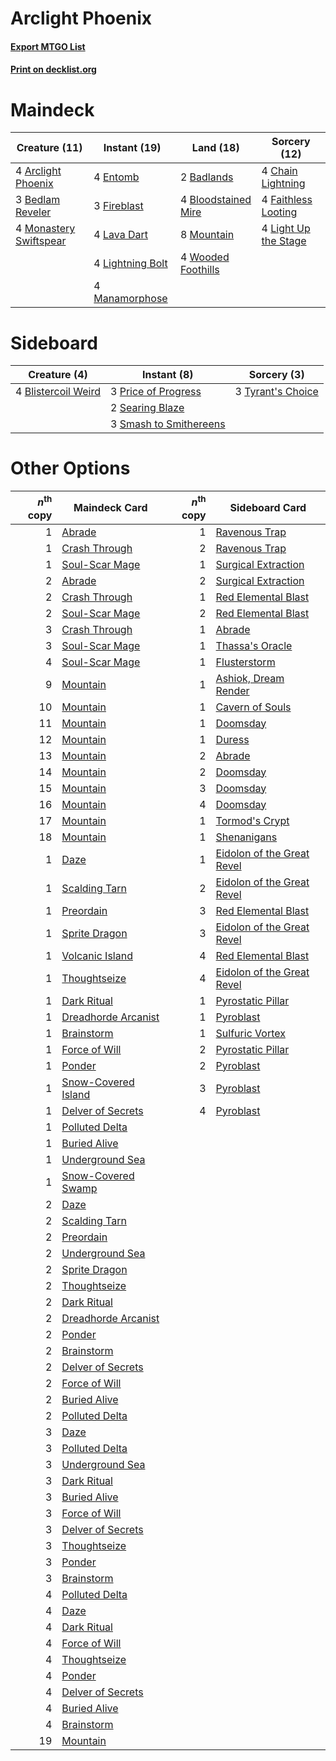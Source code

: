 # Arclight Phoenix

#### [Export MTGO List](../collection/Arclight%20Phoenix/Arclight%20Phoenix.txt)
#### [Print on decklist.org](http://decklist.org/?deckmain=4%09Arclight%20Phoenix%0A2%09Badlands%0A3%09Bedlam%20Reveler%0A4%09Bloodstained%20Mire%0A4%09Chain%20Lightning%0A4%09Entomb%0A4%09Faithless%20Looting%0A3%09Fireblast%0A4%09Lava%20Dart%0A4%09Light%20Up%20the%20Stage%0A4%09Lightning%20Bolt%0A4%09Manamorphose%0A4%09Monastery%20Swiftspear%0A8%09Mountain%0A4%09Wooded%20Foothills&deckside=4%09Blistercoil%20Weird%0A3%09Price%20of%20Progress%0A2%09Searing%20Blaze%0A3%09Smash%20to%20Smithereens%0A3%09Tyrant's%20Choice)
# Maindeck

|                                          Creature (11)                                          |                                      Instant (19)                                       |                                          Land (18)                                           |                                         Sorcery (12)                                          |
|-------------------------------------------------------------------------------------------------|-----------------------------------------------------------------------------------------|----------------------------------------------------------------------------------------------|-----------------------------------------------------------------------------------------------|
|4 [Arclight Phoenix](http://gatherer.wizards.com/Pages/Card/Details.aspx?multiverseid=452841)    |4 [Entomb](http://gatherer.wizards.com/Pages/Card/Details.aspx?multiverseid=413629)      |2 [Badlands](http://gatherer.wizards.com/Pages/Card/Details.aspx?multiverseid=878)            |4 [Chain Lightning](http://gatherer.wizards.com/Pages/Card/Details.aspx?multiverseid=446139)   |
|3 [Bedlam Reveler](http://gatherer.wizards.com/Pages/Card/Details.aspx?multiverseid=414415)      |3 [Fireblast](http://gatherer.wizards.com/Pages/Card/Details.aspx?multiverseid=189239)   |4 [Bloodstained Mire](http://gatherer.wizards.com/Pages/Card/Details.aspx?multiverseid=405094)|4 [Faithless Looting](http://gatherer.wizards.com/Pages/Card/Details.aspx?multiverseid=389512) |
|4 [Monastery Swiftspear](http://gatherer.wizards.com/Pages/Card/Details.aspx?multiverseid=438706)|4 [Lava Dart](http://gatherer.wizards.com/Pages/Card/Details.aspx?multiverseid=29766)    |8 [Mountain](http://gatherer.wizards.com/Pages/Card/Details.aspx?multiverseid=439859)         |4 [Light Up the Stage](http://gatherer.wizards.com/Pages/Card/Details.aspx?multiverseid=457251)|
|                                                                                                 |4 [Lightning Bolt](http://gatherer.wizards.com/Pages/Card/Details.aspx?multiverseid=806) |4 [Wooded Foothills](http://gatherer.wizards.com/Pages/Card/Details.aspx?multiverseid=405116) |                                                                                               |
|                                                                                                 |4 [Manamorphose](http://gatherer.wizards.com/Pages/Card/Details.aspx?multiverseid=370568)|                                                                                              |                                                                                               |


# Sideboard

|                                         Creature (4)                                         |                                           Instant (8)                                           |                                        Sorcery (3)                                         |
|----------------------------------------------------------------------------------------------|-------------------------------------------------------------------------------------------------|--------------------------------------------------------------------------------------------|
|4 [Blistercoil Weird](http://gatherer.wizards.com/Pages/Card/Details.aspx?multiverseid=289222)|3 [Price of Progress](http://gatherer.wizards.com/Pages/Card/Details.aspx?multiverseid=413683)   |3 [Tyrant's Choice](http://gatherer.wizards.com/Pages/Card/Details.aspx?multiverseid=382391)|
|                                                                                              |2 [Searing Blaze](http://gatherer.wizards.com/Pages/Card/Details.aspx?multiverseid=270873)       |                                                                                            |
|                                                                                              |3 [Smash to Smithereens](http://gatherer.wizards.com/Pages/Card/Details.aspx?multiverseid=397795)|                                                                                            |


# Other Options

|*n*<sup>th</sup> copy|                                        Maindeck Card                                         |*n*<sup>th</sup> copy|                                           Sideboard Card                                            |
|--------------------:|----------------------------------------------------------------------------------------------|--------------------:|-----------------------------------------------------------------------------------------------------|
|                    1|[Abrade](http://gatherer.wizards.com/Pages/Card/Details.aspx?multiverseid=430772)             |                    1|[Ravenous Trap](http://gatherer.wizards.com/Pages/Card/Details.aspx?multiverseid=197537)             |
|                    1|[Crash Through](http://gatherer.wizards.com/Pages/Card/Details.aspx?multiverseid=430777)      |                    2|[Ravenous Trap](http://gatherer.wizards.com/Pages/Card/Details.aspx?multiverseid=197537)             |
|                    1|[Soul-Scar Mage](http://gatherer.wizards.com/Pages/Card/Details.aspx?multiverseid=426850)     |                    1|[Surgical Extraction](http://gatherer.wizards.com/Pages/Card/Details.aspx?multiverseid=397706)       |
|                    2|[Abrade](http://gatherer.wizards.com/Pages/Card/Details.aspx?multiverseid=430772)             |                    2|[Surgical Extraction](http://gatherer.wizards.com/Pages/Card/Details.aspx?multiverseid=397706)       |
|                    2|[Crash Through](http://gatherer.wizards.com/Pages/Card/Details.aspx?multiverseid=430777)      |                    1|[Red Elemental Blast](http://gatherer.wizards.com/Pages/Card/Details.aspx?multiverseid=814)          |
|                    2|[Soul-Scar Mage](http://gatherer.wizards.com/Pages/Card/Details.aspx?multiverseid=426850)     |                    2|[Red Elemental Blast](http://gatherer.wizards.com/Pages/Card/Details.aspx?multiverseid=814)          |
|                    3|[Crash Through](http://gatherer.wizards.com/Pages/Card/Details.aspx?multiverseid=430777)      |                    1|[Abrade](http://gatherer.wizards.com/Pages/Card/Details.aspx?multiverseid=430772)                    |
|                    3|[Soul-Scar Mage](http://gatherer.wizards.com/Pages/Card/Details.aspx?multiverseid=426850)     |                    1|[Thassa's Oracle](http://gatherer.wizards.com/Pages/Card/Details.aspx?multiverseid=476324)           |
|                    4|[Soul-Scar Mage](http://gatherer.wizards.com/Pages/Card/Details.aspx?multiverseid=426850)     |                    1|[Flusterstorm](http://gatherer.wizards.com/Pages/Card/Details.aspx?multiverseid=228255)              |
|                    9|[Mountain](http://gatherer.wizards.com/Pages/Card/Details.aspx?multiverseid=439859)           |                    1|[Ashiok, Dream Render](http://gatherer.wizards.com/Pages/Card/Details.aspx?multiverseid=461155)      |
|                   10|[Mountain](http://gatherer.wizards.com/Pages/Card/Details.aspx?multiverseid=439859)           |                    1|[Cavern of Souls](http://gatherer.wizards.com/Pages/Card/Details.aspx?multiverseid=278058)           |
|                   11|[Mountain](http://gatherer.wizards.com/Pages/Card/Details.aspx?multiverseid=439859)           |                    1|[Doomsday](http://gatherer.wizards.com/Pages/Card/Details.aspx?multiverseid=15397)                   |
|                   12|[Mountain](http://gatherer.wizards.com/Pages/Card/Details.aspx?multiverseid=439859)           |                    1|[Duress](http://gatherer.wizards.com/Pages/Card/Details.aspx?multiverseid=14557)                     |
|                   13|[Mountain](http://gatherer.wizards.com/Pages/Card/Details.aspx?multiverseid=439859)           |                    2|[Abrade](http://gatherer.wizards.com/Pages/Card/Details.aspx?multiverseid=430772)                    |
|                   14|[Mountain](http://gatherer.wizards.com/Pages/Card/Details.aspx?multiverseid=439859)           |                    2|[Doomsday](http://gatherer.wizards.com/Pages/Card/Details.aspx?multiverseid=15397)                   |
|                   15|[Mountain](http://gatherer.wizards.com/Pages/Card/Details.aspx?multiverseid=439859)           |                    3|[Doomsday](http://gatherer.wizards.com/Pages/Card/Details.aspx?multiverseid=15397)                   |
|                   16|[Mountain](http://gatherer.wizards.com/Pages/Card/Details.aspx?multiverseid=439859)           |                    4|[Doomsday](http://gatherer.wizards.com/Pages/Card/Details.aspx?multiverseid=15397)                   |
|                   17|[Mountain](http://gatherer.wizards.com/Pages/Card/Details.aspx?multiverseid=439859)           |                    1|[Tormod's Crypt](http://gatherer.wizards.com/Pages/Card/Details.aspx?multiverseid=389723)            |
|                   18|[Mountain](http://gatherer.wizards.com/Pages/Card/Details.aspx?multiverseid=439859)           |                    1|[Shenanigans](http://gatherer.wizards.com/Pages/Card/Details.aspx?multiverseid=464095)               |
|                    1|[Daze](http://gatherer.wizards.com/Pages/Card/Details.aspx?multiverseid=189255)               |                    1|[Eidolon of the Great Revel](http://gatherer.wizards.com/Pages/Card/Details.aspx?multiverseid=442117)|
|                    1|[Scalding Tarn](http://gatherer.wizards.com/Pages/Card/Details.aspx?multiverseid=405107)      |                    2|[Eidolon of the Great Revel](http://gatherer.wizards.com/Pages/Card/Details.aspx?multiverseid=442117)|
|                    1|[Preordain](http://gatherer.wizards.com/Pages/Card/Details.aspx?multiverseid=405347)          |                    3|[Red Elemental Blast](http://gatherer.wizards.com/Pages/Card/Details.aspx?multiverseid=814)          |
|                    1|[Sprite Dragon](http://gatherer.wizards.com/Pages/Card/Details.aspx?multiverseid=479731)      |                    3|[Eidolon of the Great Revel](http://gatherer.wizards.com/Pages/Card/Details.aspx?multiverseid=442117)|
|                    1|[Volcanic Island](http://gatherer.wizards.com/Pages/Card/Details.aspx?multiverseid=887)       |                    4|[Red Elemental Blast](http://gatherer.wizards.com/Pages/Card/Details.aspx?multiverseid=814)          |
|                    1|[Thoughtseize](http://gatherer.wizards.com/Pages/Card/Details.aspx?multiverseid=438676)       |                    4|[Eidolon of the Great Revel](http://gatherer.wizards.com/Pages/Card/Details.aspx?multiverseid=442117)|
|                    1|[Dark Ritual](http://gatherer.wizards.com/Pages/Card/Details.aspx?multiverseid=651)           |                    1|[Pyrostatic Pillar](http://gatherer.wizards.com/Pages/Card/Details.aspx?multiverseid=44290)          |
|                    1|[Dreadhorde Arcanist](http://gatherer.wizards.com/Pages/Card/Details.aspx?multiverseid=461052)|                    1|[Pyroblast](http://gatherer.wizards.com/Pages/Card/Details.aspx?multiverseid=4083)                   |
|                    1|[Brainstorm](http://gatherer.wizards.com/Pages/Card/Details.aspx?multiverseid=3897)           |                    1|[Sulfuric Vortex](http://gatherer.wizards.com/Pages/Card/Details.aspx?multiverseid=382379)           |
|                    1|[Force of Will](http://gatherer.wizards.com/Pages/Card/Details.aspx?multiverseid=3107)        |                    2|[Pyrostatic Pillar](http://gatherer.wizards.com/Pages/Card/Details.aspx?multiverseid=44290)          |
|                    1|[Ponder](http://gatherer.wizards.com/Pages/Card/Details.aspx?multiverseid=451051)             |                    2|[Pyroblast](http://gatherer.wizards.com/Pages/Card/Details.aspx?multiverseid=4083)                   |
|                    1|[Snow-Covered Island](http://gatherer.wizards.com/Pages/Card/Details.aspx?multiverseid=121130)|                    3|[Pyroblast](http://gatherer.wizards.com/Pages/Card/Details.aspx?multiverseid=4083)                   |
|                    1|[Delver of Secrets](http://gatherer.wizards.com/Pages/Card/Details.aspx?multiverseid=226749)  |                    4|[Pyroblast](http://gatherer.wizards.com/Pages/Card/Details.aspx?multiverseid=4083)                   |
|                    1|[Polluted Delta](http://gatherer.wizards.com/Pages/Card/Details.aspx?multiverseid=405104)     |                     |                                                                                                     |
|                    1|[Buried Alive](http://gatherer.wizards.com/Pages/Card/Details.aspx?multiverseid=446795)       |                     |                                                                                                     |
|                    1|[Underground Sea](http://gatherer.wizards.com/Pages/Card/Details.aspx?multiverseid=886)       |                     |                                                                                                     |
|                    1|[Snow-Covered Swamp](http://gatherer.wizards.com/Pages/Card/Details.aspx?multiverseid=121256) |                     |                                                                                                     |
|                    2|[Daze](http://gatherer.wizards.com/Pages/Card/Details.aspx?multiverseid=189255)               |                     |                                                                                                     |
|                    2|[Scalding Tarn](http://gatherer.wizards.com/Pages/Card/Details.aspx?multiverseid=405107)      |                     |                                                                                                     |
|                    2|[Preordain](http://gatherer.wizards.com/Pages/Card/Details.aspx?multiverseid=405347)          |                     |                                                                                                     |
|                    2|[Underground Sea](http://gatherer.wizards.com/Pages/Card/Details.aspx?multiverseid=886)       |                     |                                                                                                     |
|                    2|[Sprite Dragon](http://gatherer.wizards.com/Pages/Card/Details.aspx?multiverseid=479731)      |                     |                                                                                                     |
|                    2|[Thoughtseize](http://gatherer.wizards.com/Pages/Card/Details.aspx?multiverseid=438676)       |                     |                                                                                                     |
|                    2|[Dark Ritual](http://gatherer.wizards.com/Pages/Card/Details.aspx?multiverseid=651)           |                     |                                                                                                     |
|                    2|[Dreadhorde Arcanist](http://gatherer.wizards.com/Pages/Card/Details.aspx?multiverseid=461052)|                     |                                                                                                     |
|                    2|[Ponder](http://gatherer.wizards.com/Pages/Card/Details.aspx?multiverseid=451051)             |                     |                                                                                                     |
|                    2|[Brainstorm](http://gatherer.wizards.com/Pages/Card/Details.aspx?multiverseid=3897)           |                     |                                                                                                     |
|                    2|[Delver of Secrets](http://gatherer.wizards.com/Pages/Card/Details.aspx?multiverseid=226749)  |                     |                                                                                                     |
|                    2|[Force of Will](http://gatherer.wizards.com/Pages/Card/Details.aspx?multiverseid=3107)        |                     |                                                                                                     |
|                    2|[Buried Alive](http://gatherer.wizards.com/Pages/Card/Details.aspx?multiverseid=446795)       |                     |                                                                                                     |
|                    2|[Polluted Delta](http://gatherer.wizards.com/Pages/Card/Details.aspx?multiverseid=405104)     |                     |                                                                                                     |
|                    3|[Daze](http://gatherer.wizards.com/Pages/Card/Details.aspx?multiverseid=189255)               |                     |                                                                                                     |
|                    3|[Polluted Delta](http://gatherer.wizards.com/Pages/Card/Details.aspx?multiverseid=405104)     |                     |                                                                                                     |
|                    3|[Underground Sea](http://gatherer.wizards.com/Pages/Card/Details.aspx?multiverseid=886)       |                     |                                                                                                     |
|                    3|[Dark Ritual](http://gatherer.wizards.com/Pages/Card/Details.aspx?multiverseid=651)           |                     |                                                                                                     |
|                    3|[Buried Alive](http://gatherer.wizards.com/Pages/Card/Details.aspx?multiverseid=446795)       |                     |                                                                                                     |
|                    3|[Force of Will](http://gatherer.wizards.com/Pages/Card/Details.aspx?multiverseid=3107)        |                     |                                                                                                     |
|                    3|[Delver of Secrets](http://gatherer.wizards.com/Pages/Card/Details.aspx?multiverseid=226749)  |                     |                                                                                                     |
|                    3|[Thoughtseize](http://gatherer.wizards.com/Pages/Card/Details.aspx?multiverseid=438676)       |                     |                                                                                                     |
|                    3|[Ponder](http://gatherer.wizards.com/Pages/Card/Details.aspx?multiverseid=451051)             |                     |                                                                                                     |
|                    3|[Brainstorm](http://gatherer.wizards.com/Pages/Card/Details.aspx?multiverseid=3897)           |                     |                                                                                                     |
|                    4|[Polluted Delta](http://gatherer.wizards.com/Pages/Card/Details.aspx?multiverseid=405104)     |                     |                                                                                                     |
|                    4|[Daze](http://gatherer.wizards.com/Pages/Card/Details.aspx?multiverseid=189255)               |                     |                                                                                                     |
|                    4|[Dark Ritual](http://gatherer.wizards.com/Pages/Card/Details.aspx?multiverseid=651)           |                     |                                                                                                     |
|                    4|[Force of Will](http://gatherer.wizards.com/Pages/Card/Details.aspx?multiverseid=3107)        |                     |                                                                                                     |
|                    4|[Thoughtseize](http://gatherer.wizards.com/Pages/Card/Details.aspx?multiverseid=438676)       |                     |                                                                                                     |
|                    4|[Ponder](http://gatherer.wizards.com/Pages/Card/Details.aspx?multiverseid=451051)             |                     |                                                                                                     |
|                    4|[Delver of Secrets](http://gatherer.wizards.com/Pages/Card/Details.aspx?multiverseid=226749)  |                     |                                                                                                     |
|                    4|[Buried Alive](http://gatherer.wizards.com/Pages/Card/Details.aspx?multiverseid=446795)       |                     |                                                                                                     |
|                    4|[Brainstorm](http://gatherer.wizards.com/Pages/Card/Details.aspx?multiverseid=3897)           |                     |                                                                                                     |
|                   19|[Mountain](http://gatherer.wizards.com/Pages/Card/Details.aspx?multiverseid=439859)           |                     |                                                                                                     |

